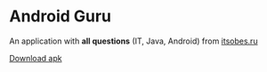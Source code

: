 # Android Guru
An application with **all questions** (IT, Java, Android) from [itsobes.ru](https://itsobes.ru/)

[Download apk](https://drive.google.com/file/d/1allC4sR179xZyOqe3gMyD7MNKKs_CI7s/view?usp=sharing)